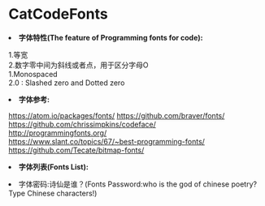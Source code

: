 # CatCodeFonts

<b><li>字体特性(The feature of Programming fonts for code):</b><br>

1.等宽<br>
2.数字零中间为斜线或者点，用于区分字母O<br>
1.Monospaced<br>
2.0 : Slashed zero and Dotted zero<br>

<b><li>字体参考:</b><br>

https://atom.io/packages/fonts/ https://github.com/braver/fonts/<br>
https://github.com/chrissimpkins/codeface/<br>
http://programmingfonts.org/<br>
https://www.slant.co/topics/67/~best-programming-fonts/<br>
https://github.com/Tecate/bitmap-fonts/<br>

<b><li>字体列表(Fonts List):</b><br>
<li>字体密码:诗仙是谁？(Fonts Password:who is the god of chinese poetry?Type Chinese characters!)<br>
